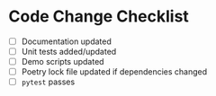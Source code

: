 # Code Change Checklist

- [ ] Documentation updated
- [ ] Unit tests added/updated
- [ ] Demo scripts updated
- [ ] Poetry lock file updated if dependencies changed
- [ ] `pytest` passes
